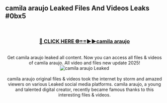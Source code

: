 ## camila araujo Leaked Files And Videos Leaks #0bx5
<br>
<div align="center">
<h3><a href="https://watchclip.my.id/camila araujo" rel="nofollow">🔴 CLICK HERE 🌐==►►camila araujo</a></h3>
<br>
Get camila araujo leaked all content. Now you can access all files & videos of camila araujo. All video and files new update 2025!
<br>
<a href="https://watchclip.my.id/camila araujo" rel="nofollow" data-target="animated-image.originalLink"><img src="https://i.ibb.co.com/WyWwxjT/player-gif2.gif" alt="camila araujo Leaked" style="max-width: 100%; display: inline-block;" data-target="animated-image.originalImage"></a>
<br><br>
camila araujo original files & videos took the internet by storm and amazed viewers on various Leaked social media platforms. camila araujo, a young and talented digital creator, recently became famous thanks to this interesting files & videos.
</div>
<br>